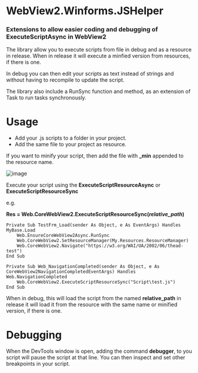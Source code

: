 # WebView2.Winforms.JSHelper
### Extensions to allow easier coding and debugging of ExecuteScriptAsync in WebView2

The library allow you to execute scripts from file in debug and as a resource in release.
When in release it will execute a minfied version from resources, if there is one.

In debug you can then edit your scripts as text instead of strings and without having to recompile to update the script.

The library also include a RunSync function and method, as an extension of Task to run tasks synchronously.

# Usage

* Add your .js scripts to a folder in your project.
* Add the same file to your project as resource.

If you want to minify your script, then add the file with __\_min__ appended to the resource name.

![image](https://user-images.githubusercontent.com/30246320/117533128-ef77af00-afe2-11eb-9b6e-9206b894d668.png)

Execute your script using the __ExecuteScriptResourceAsync__ or __ExecuteScriptResourceSync__

e.g.

__Res = Web.CoreWebView2.ExecuteScriptResourceSync(_relative\_path_)__

```
Private Sub TestFrm_Load(sender As Object, e As EventArgs) Handles MyBase.Load
	Web.EnsureCoreWebView2Async.RunSync
	Web.CoreWebView2.SetResourceManager(My.Resources.ResourceManager)
	Web.CoreWebView2.Navigate("https://w3.org/WAI/UA/2002/06/thead-test")
End Sub

Private Sub Web_NavigationCompleted(sender As Object, e As CoreWebView2NavigationCompletedEventArgs) Handles Web.NavigationCompleted
	Web.CoreWebView2.ExecuteScriptResourceSync("Script\test.js")
End Sub
```
When in debug, this will load the script from the named __relative_path__ in release it will load it from the resource with the same name or minified version, if there is one.

# Debugging
When the DevTools window is open, adding the command __debugger__, to you script will pause the script at that line. You can then inspect and set other breakpoints in your script.
